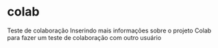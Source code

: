 # colab
Teste de colaboração
Inserindo mais informações sobre o projeto Colab
para fazer um teste de colaboração com outro usuário
